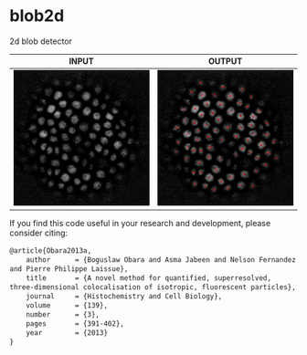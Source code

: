 # blob2d
2d blob detector<br/>

| INPUT | OUTPUT |
| ------------- | ------------- |
| <img src="https://github.com/BoguslawObara/blob2d/blob/master/im/arabidopsis.png" width="250">  | <img src="https://github.com/BoguslawObara/blob2d/blob/master/im/arabidopsis_b.png" width="250"> |

If you find this code useful in your research and development, please consider citing:

    @article{Obara2013a,
        author      = {Boguslaw Obara and Asma Jabeen and Nelson Fernandez and Pierre Philippe Laissue},
        title       = {A novel method for quantified, superresolved, three-dimensional colocalisation of isotropic, fluorescent particles},
        journal     = {Histochemistry and Cell Biology},
        volume      = {139},
        number      = {3},
        pages       = {391-402},
        year        = {2013}
    }

